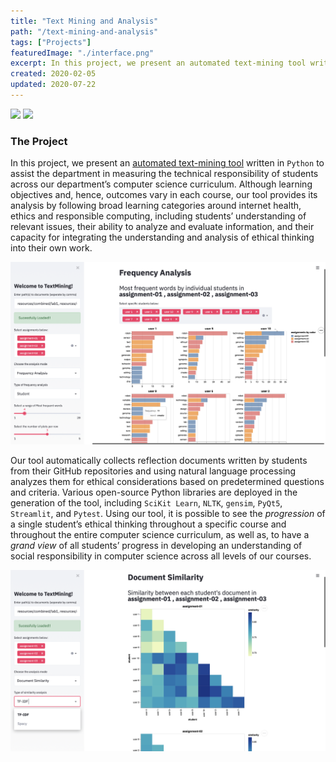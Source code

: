 ```yaml
---
title: "Text Mining and Analysis"
path: "/text-mining-and-analysis"
tags: ["Projects"]
featuredImage: "./interface.png"
excerpt: In this project, we present an automated text-mining tool written in Python to assist the department in measuring the technical responsibility of students across our department’s computer science curriculum.
created: 2020-02-05
updated: 2020-07-22
---
```


[![](https://travis-ci.com/Allegheny-Mozilla-Fellows/textMining.svg?branch=master)](https://travis-ci.com/Allegheny-Mozilla-Fellows/textMining) [![](https://codecov.io/gh/Allegheny-Mozilla-Fellows/textMining/branch/master/graph/badge.svg)](https://codecov.io/gh/Allegheny-Mozilla-Fellows/textMining)

### The Project

In this project, we present an [automated text-mining tool](https://github.com/Allegheny-Mozilla-Fellows/textMining) written in `Python` to assist the department in measuring the technical responsibility of students across our department’s computer science curriculum. Although learning objectives and, hence, outcomes vary in each course, our tool provides its analysis by following broad learning categories around internet health, ethics and responsible computing, including students’ understanding of relevant issues, their ability to analyze and evaluate information, and their capacity for integrating the understanding and analysis of ethical thinking into their own work.

![Frequency Analysis of Students' Reflections](./big-freq-analysis.png)

Our tool automatically collects reflection documents written by students from their GitHub repositories and using natural language processing analyzes them for ethical considerations based on predetermined questions and criteria. Various open-source Python libraries are deployed in the generation of the tool, including `SciKit Learn`, `NLTK`, `gensim`, `PyQt5`, `Streamlit`, and `Pytest`. Using our tool, it is possible to see the *progression* of a single student’s ethical thinking throughout a specific course and throughout the entire computer science curriculum, as well as, to have a *grand view* of all students’ progress in developing an understanding of social responsibility in computer science across all levels of our courses.

![Sentiment Analysis with a Bar Graph](./document-similarity.png)

